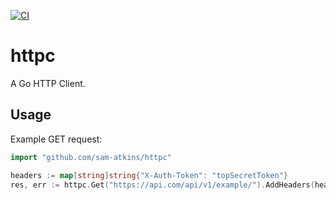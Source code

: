 [![CI](https://github.com/sam-atkins/httpc/actions/workflows/ci.yml/badge.svg)](https://github.com/sam-atkins/httpc/actions/workflows/ci.yml)

# httpc

A Go HTTP Client.

## Usage

Example GET request:

```go
import "github.com/sam-atkins/httpc"

headers := map[string]string{"X-Auth-Token": "topSecretToken"}
res, err := httpc.Get("https://api.com/api/v1/example/").AddHeaders(headers).Do()
```
